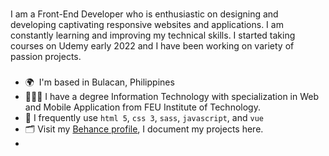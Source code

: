 ###

<p align="left">I am a Front-End Developer who is enthusiastic on designing and developing captivating responsive websites and applications. I am constantly learning and improving my technical skills. I started taking courses on Udemy early 2022 and I have been working on variety of passion projects.</p>

###

*   🌍  I'm based in Bulacan, Philippines
*   👩🏻‍🎓  I have a degree Information Technology with specialization in Web and Mobile Application from FEU Institute of Technology.
*   👀  I frequently use `html 5`, `css 3`, `sass`, `javascript`, and `vue`
*   🗂  Visit my [Behance profile](https://www.behance.net/michaela-austria), I document my projects here.
*